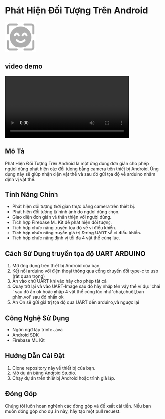 # Phát Hiện Đối Tượng Trên Android

<img width="100" alt="icon-image-detection" src="app/src/main/res/drawable/icon.png">

## video demo  
 

<video width="400" controls>
  <source src="https://drive.google.com/uc?id=1I_TOUaBGab6d6XzOKA1KlsAntyYz1El2&export=download" type="video/mp4">
  Trình duyệt của bạn không hỗ trợ video.
</video>



## Mô Tả  
Phát Hiện Đối Tượng Trên Android là một ứng dụng đơn giản cho phép người dùng phát hiện các đối tượng bằng camera trên thiết bị Android. Ứng dụng này sẽ giúp nhận diện vật thể và sau đó gửi tọa độ về arduino nhằm định vị vật thể. 

## Tính Năng Chính  
- Phát hiện đối tượng thời gian thực bằng camera trên thiết bị.  
- Phát hiện đối tượng từ hình ảnh do người dùng chọn.  
- Giao diện đơn giản và thân thiện với người dùng.  
- Tích hợp Firebase ML Kit để phát hiện đối tượng.
- Tích hợp chức năng truyền tọa độ về vi điều khiển.
- Tích hợp chức năng truyền giá trị String UART về vi điều khiển.
- Tích hợp chức năng định vị tối đa 4 vật thể cùng lúc.   

## Cách Sử Dụng truyền tọa độ UART ARDUINO
1. Mở ứng dụng trên thiết bị Android của bạn.  
2. Kết nối arduino với điện thoại thông qua cổng chuyển đổi type-c to usb (rất quan trọng)
3. Ấn vào chữ UART khi vào hãy cho phép tất cả
4. Quay trở lại và vào UART-Image sau đó hãy nhập tên vậy thể ví dụ: 'chai ' sau đó ấn ok hoặc nhập 4 vật thể cùng lúc như 'chai,chuột,bàn phím,voi' sau đó nhấn ok
5. Ấn On sẽ gửi giá trị tọa độ qua UART đến arduino,và ngược lại

## Công Nghệ Sử Dụng  
- Ngôn ngữ lập trình: Java  
- Android SDK  
- Firebase ML Kit  

## Hướng Dẫn Cài Đặt  
1. Clone repository này về thiết bị của bạn.  
2. Mở dự án bằng Android Studio.  
3. Chạy dự án trên thiết bị Android hoặc trình giả lập.  

## Đóng Góp  
Chúng tôi luôn hoan nghênh các đóng góp và đề xuất cải tiến. Nếu bạn muốn đóng góp cho dự án này, hãy tạo một pull request.  


